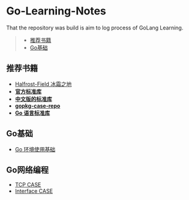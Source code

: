 # Go-Learning-Notes  


That the repository was build is aim to log process of GoLang Learning.


> - [推荐书籍](#推荐书籍)  
> - [Go基础](#Go基础)  



## 推荐书籍  
 - [Halfrost-Field 冰霜之地](https://github.com/halfrost/Halfrost-Field)  
 - [**官方标准库**](https://golang.org/pkg/)  
 - [**中文版的标准库**](https://studygolang.com/static/pkgdoc/main.html)  
 - [**gopkg-case-repo**](https://github.com/astaxie/gopkg)  
 - [**Go 语言标准库**](https://books.studygolang.com/The-Golang-Standard-Library-by-Example/)  

## Go基础  

 - [Go 环境使用基础](./docs/go%E7%8E%AF%E5%A2%83%E4%BD%BF%E7%94%A8%E5%9F%BA%E7%A1%80.md)  


## Go网络编程

 - [TCP CASE](./go_code_case/case_tcp_test)  
 - [Interface CASE](./go_code_case/interface_test)  